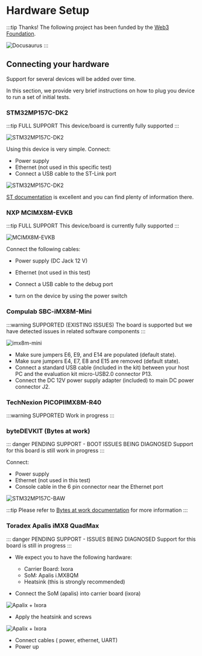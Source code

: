 # Hardware Setup

:::tip Thanks!
The following project has been funded by the [Web3 Foundation](https://web3.foundation/).

![Docusaurus](/img/web3grant.png)
:::

## Connecting your hardware

Support for several devices will be added over time. 

In this section, we provide very brief instructions on how to plug you device to run a set of initial tests. 

### STM32MP157C-DK2

:::tip FULL SUPPORT 
This device/board is currently fully supported
:::

![STM32MP157C-DK2](/img/STM32MP157C-DK2_angle2.jpg)

Using this device is very simple. Connect:

- Power supply
- Ethernet (not used in this specific test)
- Connect a USB cable to the ST-Link port

![STM32MP157C-DK2](/img/STM32MP157C-DK2_connections.png)

[ST documentation](https://wiki.st.com/stm32mpu/wiki/Getting_started/STM32MP1_boards/STM32MP157C-DK2/Let%27s_start/Unpack_the_STM32MP157C-DK2_board#) is excellent and you can find plenty of information there.

### NXP MCIMX8M-EVKB

:::tip FULL SUPPORT
This device/board is currently fully supported
:::

![MCIMX8M-EVKB](/img/imx8m.png)

Connect the following cables:

- Power supply (DC Jack 12 V)
- Ethernet (not used in this test)
- Connect a USB cable to the debug port

- turn on the device by using the power switch

### Compulab SBC-iMX8M-Mini

:::warning SUPPORTED (EXISTING ISSUES)
The board is supported but we have detected issues in related software components
:::

![imx8m-mini](/img/compulab-imx8m-mini.png)

- Make sure jumpers E6, E9, and E14 are populated (default state).
- Make sure jumpers E4, E7, E8 and E15 are removed (default state).
- Connect a standard USB cable (included in the kit) between your host PC and the evaluation kit micro-USB2.0 connector P13.
- Connect the DC 12V power supply adapter (included) to main DC power connector J2.

### TechNexion PICOPIIMX8M-R40

:::warning SUPPORTED
Work in progress
:::

### byteDEVKIT (Bytes at work)

::: danger PENDING SUPPORT - BOOT ISSUES BEING DIAGNOSED
Support for this board is still work in progress
:::

Connect:

  - Power supply
  - Ethernet (not used in this test)
  - Console cable in the 6 pin connector near the Ethernet port

![STM32MP157C-BAW](/img/STM32MP157C_baw.png)

:::tip
Please refer to [Bytes at work documentation](https://www.bytesatwork.io/wp-content/uploads/2019/07/Datasheet_byteDEVKIT_STM32MP1-V1_1-1.pdf) for more information
:::

### Toradex Apalis iMX8 QuadMax

::: danger PENDING SUPPORT - ISSUES BEING DIAGNOSED
Support for this board is still in progress
:::

- We expect you to have the following hardware:

  - Carrier Board: Ixora
  - SoM: Apalis i.MX8QM
  - Heatsink (this is strongly recommended)

- Connect the SoM (apalis) into carrier board (ixora)

![Apalix + Ixora](/img/toradex_2.jpg)

- Apply the heatsink and screws

![Apalix + Ixora](/img/toradex_3.jpg)

- Connect cables ( power, ethernet, UART)
- Power up
